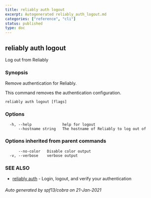 ```yaml
---
title: reliably auth logout
excerpt: Autogenerated reliably_auth_logout.md
categories: ["reference", "cli"]
status: published
type: doc
---
```

## reliably auth logout

Log out from Reliably

### Synopsis

Remove authentication for Reliably.

This command removes the authentication configuration.

```
reliably auth logout [flags]
```

### Options

```
  -h, --help              help for logout
      --hostname string   The hostname of Reliably to log out of
```

### Options inherited from parent commands

```
      --no-color   Disable color output
  -v, --verbose    verbose output
```

### SEE ALSO

* [reliably auth](/reference/cli/reliably-auth/)	 - Login, logout, and verify your authentication

###### Auto generated by spf13/cobra on 21-Jan-2021
